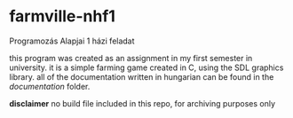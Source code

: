 # farmville-nhf1
Programozás Alapjai 1 házi feladat

this program was created as an assignment in my first semester in university.
it is a simple farming game created in C, using the SDL graphics library.
all of the documentation written in hungarian can be found in the *documentation* folder.

**disclaimer**
no build file included in this repo, for archiving purposes only
